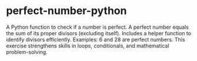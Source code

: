 # perfect-number-python
A Python function to check if a number is perfect. A perfect number equals the sum of its proper divisors (excluding itself). Includes a helper function to identify divisors efficiently. Examples: 6 and 28 are perfect numbers. This exercise strengthens skills in loops, conditionals, and mathematical problem-solving.
